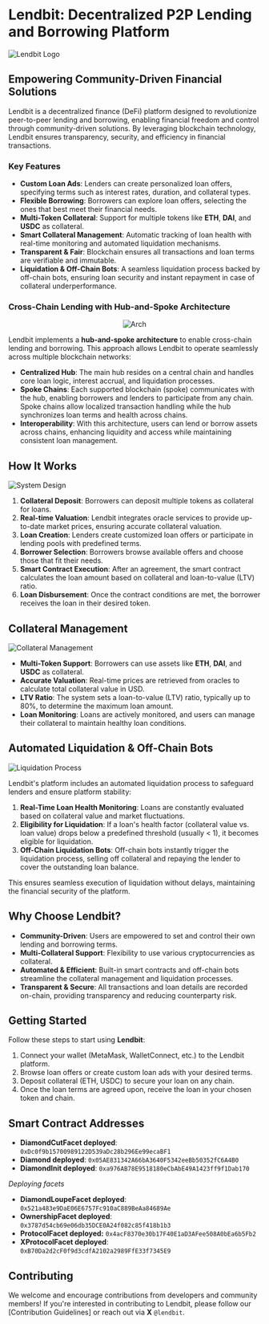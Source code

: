 
# Lendbit: Decentralized P2P Lending and Borrowing Platform

![Lendbit Logo](contracts/image/orange-logo-vertical.png)

## Empowering Community-Driven Financial Solutions

Lendbit is a decentralized finance (DeFi) platform designed to revolutionize peer-to-peer lending and borrowing, enabling financial freedom and control through community-driven solutions. By leveraging blockchain technology, Lendbit ensures transparency, security, and efficiency in financial transactions.

### Key Features

- **Custom Loan Ads**: Lenders can create personalized loan offers, specifying terms such as interest rates, duration, and collateral types.
- **Flexible Borrowing**: Borrowers can explore loan offers, selecting the ones that best meet their financial needs.
- **Multi-Token Collateral**: Support for multiple tokens like **ETH**, **DAI**, and **USDC** as collateral.
- **Smart Collateral Management**: Automatic tracking of loan health with real-time monitoring and automated liquidation mechanisms.
- **Transparent & Fair**: Blockchain ensures all transactions and loan terms are verifiable and immutable.
- **Liquidation & Off-Chain Bots**: A seamless liquidation process backed by off-chain bots, ensuring loan security and instant repayment in case of collateral underperformance.

### Cross-Chain Lending with Hub-and-Spoke Architecture

<p align="center"><img src="contracts/image/arch.png" alt="Arch"/></p>

Lendbit implements a **hub-and-spoke architecture** to enable cross-chain lending and borrowing. This approach allows Lendbit to operate seamlessly across multiple blockchain networks:

- **Centralized Hub**: The main hub resides on a central chain and handles core loan logic, interest accrual, and liquidation processes.
- **Spoke Chains**: Each supported blockchain (spoke) communicates with the hub, enabling borrowers and lenders to participate from any chain. Spoke chains allow localized transaction handling while the hub synchronizes loan terms and health across chains.
- **Interoperability**: With this architecture, users can lend or borrow assets across chains, enhancing liquidity and access while maintaining consistent loan management.

## How It Works

![System Design](contracts/image/system%20arctecture.jpeg)

1. **Collateral Deposit**: Borrowers can deposit multiple tokens as collateral for loans.
2. **Real-time Valuation**: Lendbit integrates oracle services to provide up-to-date market prices, ensuring accurate collateral valuation.
3. **Loan Creation**: Lenders create customized loan offers or participate in lending pools with predefined terms.
4. **Borrower Selection**: Borrowers browse available offers and choose those that fit their needs.
5. **Smart Contract Execution**: After an agreement, the smart contract calculates the loan amount based on collateral and loan-to-value (LTV) ratio.
6. **Loan Disbursement**: Once the contract conditions are met, the borrower receives the loan in their desired token.

## Collateral Management

![Collateral Management](contracts/image/healthfactor.jpeg)

- **Multi-Token Support**: Borrowers can use assets like **ETH**, **DAI**, and **USDC** as collateral.
- **Accurate Valuation**: Real-time prices are retrieved from oracles to calculate total collateral value in USD.
- **LTV Ratio**: The system sets a loan-to-value (LTV) ratio, typically up to 80%, to determine the maximum loan amount.
- **Loan Monitoring**: Loans are actively monitored, and users can manage their collateral to maintain healthy loan conditions.

## Automated Liquidation & Off-Chain Bots

![Liquidation Process](contracts/image/botimage.jpeg)

Lendbit's platform includes an automated liquidation process to safeguard lenders and ensure platform stability:

1. **Real-Time Loan Health Monitoring**: Loans are constantly evaluated based on collateral value and market fluctuations.
2. **Eligibility for Liquidation**: If a loan's health factor (collateral value vs. loan value) drops below a predefined threshold (usually < 1), it becomes eligible for liquidation.
3. **Off-Chain Liquidation Bots**: Off-chain bots instantly trigger the liquidation process, selling off collateral and repaying the lender to cover the outstanding loan balance.

This ensures seamless execution of liquidation without delays, maintaining the financial security of the platform.

## Why Choose Lendbit?

- **Community-Driven**: Users are empowered to set and control their own lending and borrowing terms.
- **Multi-Collateral Support**: Flexibility to use various cryptocurrencies as collateral.
- **Automated & Efficient**: Built-in smart contracts and off-chain bots streamline the collateral management and liquidation processes.
- **Transparent & Secure**: All transactions and loan details are recorded on-chain, providing transparency and reducing counterparty risk.

## Getting Started

Follow these steps to start using **Lendbit**:
1. Connect your wallet (MetaMask, WalletConnect, etc.) to the Lendbit platform.
2. Browse loan offers or create custom loan ads with your desired terms.
3. Deposit collateral (ETH, USDC) to secure your loan on any chain.
4. Once the loan terms are agreed upon, receive the loan in your chosen token and chain.

## Smart Contract Addresses

- **DiamondCutFacet deployed**: `0xDc0f9b15700989122D539aDc28b296Ee99ecaBF1`
- **Diamond deployed**: `0x05AE831342A66bA3640F5342eeBb50352fC6A4B0`
- **DiamondInit deployed**: `0xa976AB78E9518180eCbAbE49A1423ff9f1Dab170`

_Deploying facets_
- **DiamondLoupeFacet deployed**: `0x521a483e9DaE06E6757Fc910aC889BeAa84689Ae`
- **OwnershipFacet deployed**: `0x3787d54cb69e06db35DCE0A24f082c85f418b1b3`
- **ProtocolFacet deployed:** `0x4acF8370e30b17F40E1aD3AFee508A0bEa6b5Fb2`
- **XProtocolFacet deployed**: `0xB70Da2d2cF0f9d3cdfA2102a2989FfE33f7345E9`

## Contributing

We welcome and encourage contributions from developers and community members! If you're interested in contributing to Lendbit, please follow our [Contribution Guidelines] or reach out via **X** `@lendbit`.
